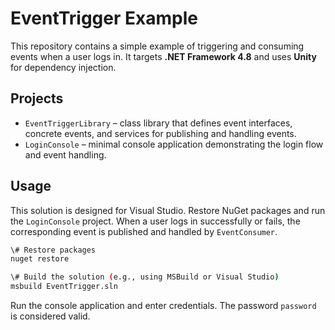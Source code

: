 # EventTrigger Example

This repository contains a simple example of triggering and consuming events when a user logs in. It targets **.NET Framework 4.8** and uses **Unity** for dependency injection.

## Projects

- `EventTriggerLibrary` &ndash; class library that defines event interfaces, concrete events, and services for publishing and handling events.
- `LoginConsole` &ndash; minimal console application demonstrating the login flow and event handling.

## Usage

This solution is designed for Visual Studio. Restore NuGet packages and run the `LoginConsole` project. When a user logs in successfully or fails, the corresponding event is published and handled by `EventConsumer`.

```bash
\# Restore packages
nuget restore

\# Build the solution (e.g., using MSBuild or Visual Studio)
msbuild EventTrigger.sln
```

Run the console application and enter credentials. The password `password` is considered valid.
